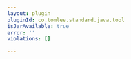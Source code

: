 ```yaml
---
layout: plugin
pluginId: co.tomlee.standard.java.tool
isJarAvailable: true
error: ''
violations: []

---
```

